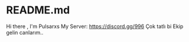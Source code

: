 # README.md 
Hi there , I'm Pulsarxs
My Server: https://discord.gg/996 Çok tatlı bi Ekip gelin canlarım..
